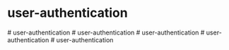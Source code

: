 # user-authentication
#   u s e r - a u t h e n t i c a t i o n  
 #   u s e r - a u t h e n t i c a t i o n  
 #   u s e r - a u t h e n t i c a t i o n  
 #   u s e r - a u t h e n t i c a t i o n  
 #   u s e r - a u t h e n t i c a t i o n  
 